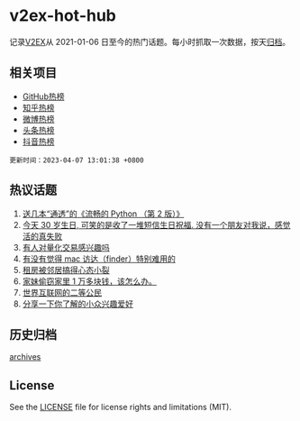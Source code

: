# v2ex-hot-hub

 记录[V2EX](https://www.v2ex.com/)从 2021-01-06 日至今的热门话题。每小时抓取一次数据，按天[归档](archives)。
 
 ## 相关项目

- [GitHub热榜](https://github.com/it985/github-hot-hub)
- [知乎热榜](https://github.com/it985/zhihu-hot-hub)
- [微博热榜](https://github.com/it985/weibo-hot-hub)
- [头条热榜](https://github.com/it985/toutiao-hot-hub)
- [抖音热榜](https://github.com/it985/douyin-hot-hub)


 `更新时间：2023-04-07 13:01:38 +0800`

## 热议话题

1. [送几本“通透”的《流畅的 Python （第 2 版）》](https://www.v2ex.com/t/930488)
1. [今天 30 岁生日, 可笑的是收了一堆短信生日祝福. 没有一个朋友对我说，感觉活的真失败](https://www.v2ex.com/t/930459)
1. [有人对量化交易感兴趣吗](https://www.v2ex.com/t/930302)
1. [有没有觉得 mac 访达（finder）特别难用的](https://www.v2ex.com/t/930250)
1. [租房被邻居搞得心态小裂](https://www.v2ex.com/t/930348)
1. [家妹偷窃家里 1 万多块钱，该怎么办。](https://www.v2ex.com/t/930413)
1. [世界互联网的二等公民](https://www.v2ex.com/t/930410)
1. [分享一下你了解的小众兴趣爱好](https://www.v2ex.com/t/930351)

## 历史归档

[archives](archives)

## License

See the [LICENSE](LICENSE) file for license rights and limitations (MIT).
